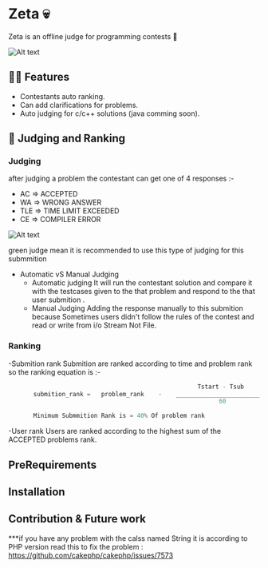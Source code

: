 # Zeta :skull:
Zeta is an offline judge for programming contests :star2:
<br>

![Alt text](https://github.com/aa-ahmed-aa/Zeta-Project/blob/master/screenshots/welcome.PNG "Laura Landing page")

## :guardsman: Features
- Contestants auto ranking.
- Can add clarifications for problems.
- Auto judging for c/c++ solutions (java comming soon).

## :triangular_flag_on_post: Judging and Ranking
### Judging
after judging a problem the contestant can get one of 4 responses :- <br>
- AC => ACCEPTED
- WA => WRONG ANSWER
- TLE => TIME LIMIT EXCEEDED
- CE => COMPILER ERROR

![Alt text](https://github.com/aa-ahmed-aa/Zeta-Project/blob/master/screenshots/judge.PNG "Laura Landing page")

green judge mean it is recommended to use this type of judging for this submmition


- Automatic vS Manual Judging
    - Automatic judging
        It will run the contestant solution and compare it with the testcases given to the that problem and respond to the that user submition .<br>
    - Manual Judging
        Adding the response manually to this submition because Sometimes users didn't follow the rules of the contest and read or write from i/o Stream Not File.<br>

### Ranking
-Submition rank
    Submition are ranked according to time and problem rank so the ranking equation is :- <br>
```php
                                                     Tstart - Tsub
       submition_rank =   problem_rank    -    _________________________    -    ( $wrongAnswerCount * 5 )
                                                           60

       Minimum Submmition Rank is = 40% Of problem rank

```

-User rank
        Users are ranked according to the highest sum of the ACCEPTED problems rank.

## PreRequirements

## Installation

## Contribution & Future work


***if you have any problem with the calss named String it is according to PHP version read this to fix the problem : https://github.com/cakephp/cakephp/issues/7573
